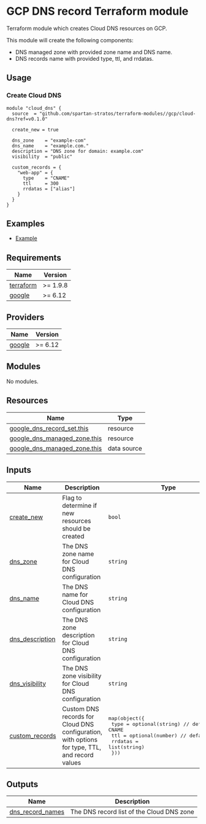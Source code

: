 # GCP DNS record Terraform module
Terraform module which creates Cloud DNS resources on GCP.

This module will create the following components:
- DNS managed zone with provided zone name and DNS name.
- DNS records name with provided type, ttl, and rrdatas.

## Usage
### Create Cloud DNS
```hcl
module "cloud_dns" {
  source  = "github.com/spartan-stratos/terraform-modules//gcp/cloud-dns?ref=v0.1.0"

  create_new = true

  dns_zone    = "example-com"
  dns_name    = "example.com."
  description = "DNS zone for domain: example.com"
  visibility  = "public"

  custom_records = {
    "web-app" = {
      type    = "CNAME"
      ttl     = 300
      rrdatas = ["alias"]
    }
  }
}
```

## Examples
- [Example](./examples/complete/)

<!-- BEGIN_TF_DOCS -->
## Requirements

| Name                                                                      | Version  |
|---------------------------------------------------------------------------|----------|
| <a name="requirement_terraform"></a> [terraform](#requirement\_terraform) | >= 1.9.8 |
| <a name="requirement_google"></a> [google](#requirement\_google)          | \>= 6.12 |

## Providers

| Name                                                       | Version  |
|------------------------------------------------------------|----------|
| <a name="provider_google"></a> [google](#provider\_google) | \>= 6.12 |

## Modules

No modules.

## Resources

| Name                                                                                                                                | Type        |
|-------------------------------------------------------------------------------------------------------------------------------------|-------------|
| [google_dns_record_set.this](https://registry.terraform.io/providers/hashicorp/google/latest/docs/resources/dns_record_set)         | resource    |
| [google_dns_managed_zone.this](https://registry.terraform.io/providers/hashicorp/google/latest/docs/resources/dns_managed_zone)     | resource    |
| [google_dns_managed_zone.this](https://registry.terraform.io/providers/hashicorp/google/latest/docs/data-sources/dns_managed_zone)  | data source |

## Inputs

| Name                                                                              | Description                                                                                   | Type                                                                                                                                                                      | Default  | Required |
|-----------------------------------------------------------------------------------|-----------------------------------------------------------------------------------------------|---------------------------------------------------------------------------------------------------------------------------------------------------------------------------|----------|:--------:|
| <a name="input_create_new"></a> [create\_new](#input\_create\_new)                | Flag to determine if new resources should be created                                          | `bool`                                                                                                                                                                    | `false`  |    no    |
| <a name="input_dns_zone"></a> [dns\_zone](#input\_dns\_zone)                      | The DNS zone name for Cloud DNS configuration                                                 | `string`                                                                                                                                                                  | n/a      |   yes    |
| <a name="input_dns_name"></a> [dns\_name](#input\_dns\_name)                      | The DNS name for Cloud DNS configuration                                                      | `string`                                                                                                                                                                  | n/a      |   yes    |
| <a name="input_dns_description"></a> [dns\_description](#input\_dns\_description) | The DNS zone description for Cloud DNS configuration                                          | `string`                                                                                                                                                                  | ` `      |    no    |
| <a name="input_dns_visibility"></a> [dns\_visibility](#input\_dns\_visibility)    | The DNS zone visibility for Cloud DNS configuration                                           | `string`                                                                                                                                                                  | `public` |    no    |
| <a name="input_custom_records"></a> [custom\_records](#input\_custom\_records)    | Custom DNS records for Cloud DNS configuration, with options for type, TTL, and record values | <pre>map(object({<br/>    type    = optional(string) // default: CNAME<br/>    ttl     = optional(number) // default: 3600<br/>    rrdatas = list(string)<br/>  }))</pre> | `{}`     |    no    |

## Outputs

| Name                                                                                     | Description                                |
|------------------------------------------------------------------------------------------|--------------------------------------------|
| <a name="output_dns_record_names"></a> [dns\_record\_names](#output\_dns\_record\_names) | The DNS record list of the Cloud DNS zone  |
<!-- END_TF_DOCS -->
